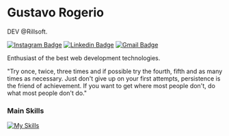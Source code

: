 <h1>Gustavo Rogerio</h1>

DEV @Rillsoft.

[![Instagram Badge](https://img.shields.io/badge/-gustavooroger-145873?style=flat&logo=instagram&logoColor=white&link=https://www.instagram.com/gustavooroger/)](https://www.instagram.com/gustavooroger/) 
[![Linkedin Badge](https://img.shields.io/badge/-Gustavo%20Rogério-145873?style=flat&logo=Linkedin&logoColor=white&link=https://www.linkedin.com/in/gustavo-rogerio/)](https://www.linkedin.com/in/gustavo-rogerio/) 
[![Gmail Badge](https://img.shields.io/badge/-gustavorogeriodev@gmail.com-145873?style=flat&logo=Gmail&logoColor=white&link=mailto:gustavorogeriodev@gmail.com)](mailto:gustavorogeriodev@gmail.com)

Enthusiast of the best web development technologies.

"Try once, twice, three times and if possible try the fourth, fifth and as many times as necessary. Just don't give up on your first attempts, persistence is the friend of achievement. If you want to get where most people don't, do what most people don't do."

<h3>Main Skills</h3> 

[![My Skills](https://skillicons.dev/icons?i=js,nodejs,vue,mysql)](https://skillicons.dev)
